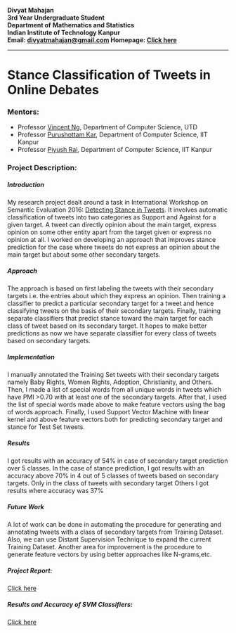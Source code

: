 
**Divyat Mahajan**  
**3rd Year Undergraduate Student**  
**Department of** **Mathematics and Statistics**  
**Indian Institute of Technology Kanpur**  
**Email: [divyatmahajan@gmail.com](divyatmahajan@gmail.com) Homepage: [Click here](http://home.iitk.ac.in/~divyatm)**

<!--more-->
<hr>

# Stance Classification of Tweets in Online Debates

### Mentors:

  * Professor [Vincent Ng](http://www.hlt.utdallas.edu/~vince/), Department of Computer Science,   UTD
  * Professor [Purushottam Kar](http://www.cse.iitk.ac.in/users/purushot/), Department of Computer Science, IIT Kanpur
  * Professor [Piyush Rai](http://www.cse.iitk.ac.in/users/piyush/), Department of  Computer Science, IIT Kanpur

### Project Description:  

##### Introduction   

My research project dealt around a task in International Workshop on Semantic Evaluation 2016: [Detecting Stance in Tweets]( http://alt.qcri.org/semeval2016/task6/). It involves automatic classification of  tweets into two categories as Support and Against for a given target. A tweet can directly opinion about the main target, express opinion on some other entity apart from the target given or express no opinion at all. I worked on developing an approach that improves stance prediction for the case where tweets do not express an opinion about the main target but about some other secondary targets.    

##### Approach  

The approach is based on first labeling the tweets with their secondary targets i.e. the entries about which they express an opinion. Then training a classifier to predict a particular secondary target for a tweet and hence classifying tweets on the basis of their secondary targets. Finally, training separate classifiers that predict stance toward the main target for each class of tweet based on its secondary target. It hopes to make better predictions as now we have separate classifier for every class of tweets based on secondary targets.  

##### Implementation  
I  manually annotated the Training Set tweets with their secondary targets namely Baby Rights, Women Rights, Adoption, Christianity, and Others. Then, I made a list of special words from all unique words in tweets which have PMI >0.70 with at least one of the secondary targets. After that, I used the list of special words made above to make feature vectors using the bag of words approach. Finally, I used Support Vector Machine with linear kernel and above feature vectors  both for predicting secondary target and stance for Test Set tweets.

##### Results
 I got results with an accuracy of 54% in case of secondary target prediction over 5 classes. In the case of stance prediction, I got results with an accuracy above 70% in 4 out of 5 classes of tweets based on secondary targets. Only in the class of tweets with secondary target Others I got results where accuracy was 37%


##### Future Work
A lot of work can be done in automating the procedure for generating and annotating tweets  with a class of secondary targets from Training Dataset. Also, we can use Distant Supervision Technique to expand the current Training Dataset. Another area for improvement is the procedure to generate feature vectors by using better approaches like N-grams,etc.




##### Project Report:

[Click here](http://home.iitk.ac.in/~divyatm/RTE_Report.pdf)

##### Results and Accuracy of SVM Classifiers:

[Click here](https://docs.google.com/document/d/1KbAxn9uipJcs8SKqeDPZ37B2pT6QDru89Sz1wncNxng/view?usp=sharing)
